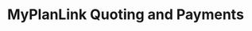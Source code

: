 ---
layout: default
title: MyPlanLink Quoting and Payments
category: portfolio
modal-id: 6
img: myplanlink-quoting.png
---